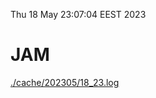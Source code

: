Thu 18 May 23:07:04 EEST 2023
# JAM
<a href='./cache/202305/18_23.log'>./cache/202305/18_23.log</a>

